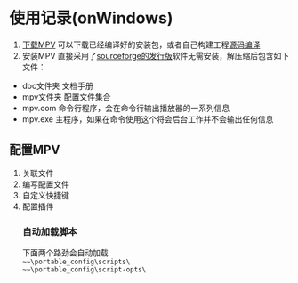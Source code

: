 # 使用记录(onWindows)
1. [下载MPV](https://mpv.io/installation/) 可以下载已经编译好的安装包，或者自己构建工程[源码编译](https://github.com/mpv-player/mpv)
2. 安装MPV 直接采用了[sourceforge的发行版](https://sourceforge.net/projects/mpv-player-windows/files/)软件无需安装，解压缩后包含如下文件：  
- doc文件夹 文档手册
- mpv文件夹 配置文件集合
- mpv.com 命令行程序，会在命令行输出播放器的一系列信息
- mpv.exe 主程序，如果在命令使用这个将会后台工作并不会输出任何信息
## 配置MPV
1. 关联文件
2. 编写配置文件
3. 自定义快捷键
4. 配置插件
    ### 自动加载脚本
    下面两个路劲会自动加载  
    `~~\portable_config\scripts\`  
    `~~\portable_config\script-opts\`  